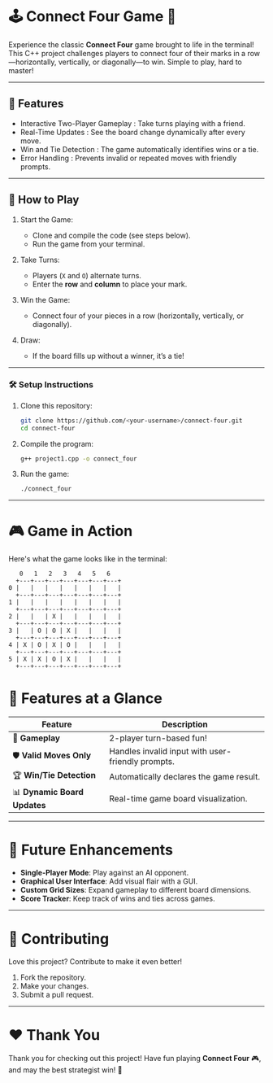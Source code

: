 # 🕹️ Connect Four Game 🎲

Experience the classic **Connect Four** game brought to life in the terminal! This C++ project challenges players to connect four of their marks in a row—horizontally, vertically, or diagonally—to win. Simple to play, hard to master!

---

## 🌟 Features

- Interactive Two-Player Gameplay : Take turns playing with a friend.
- Real-Time Updates : See the board change dynamically after every move.
- Win and Tie Detection : The game automatically identifies wins or a tie.
- Error Handling : Prevents invalid or repeated moves with friendly prompts.

---

## 📖 How to Play

1. Start the Game:
   - Clone and compile the code (see steps below).
   - Run the game from your terminal.

2. Take Turns:
   - Players (`X` and `O`) alternate turns.
   - Enter the **row** and **column** to place your mark.

3. Win the Game:
   - Connect four of your pieces in a row (horizontally, vertically, or diagonally).

4. Draw:
   - If the board fills up without a winner, it’s a tie!

---

### 🛠️ Setup Instructions

1. Clone this repository:
   ```bash
   git clone https://github.com/<your-username>/connect-four.git
   cd connect-four
   ```

2. Compile the program:
   ```bash
   g++ project1.cpp -o connect_four
   ```

3. Run the game:
   ```bash
   ./connect_four
   ```

---

# 🎮 Game in Action

Here's what the game looks like in the terminal:

```
   0   1   2   3   4   5   6
  +---+---+---+---+---+---+---+
0 |   |   |   |   |   |   |   |
  +---+---+---+---+---+---+---+
1 |   |   |   |   |   |   |   |
  +---+---+---+---+---+---+---+
2 |   |   | X |   |   |   |   |
  +---+---+---+---+---+---+---+
3 |   | O | O | X |   |   |   |
  +---+---+---+---+---+---+---+
4 | X | O | X | O |   |   |   |
  +---+---+---+---+---+---+---+
5 | X | X | O | X |   |   |   |
  +---+---+---+---+---+---+---+
```

# 🚀 Features at a Glance

| Feature                     | Description                                      |
|-----------------------------|--------------------------------------------------|
| 🎯 **Gameplay**            | 2-player turn-based fun!                        |
| 🛡️ **Valid Moves Only**    | Handles invalid input with user-friendly prompts.|
| 🏆 **Win/Tie Detection**    | Automatically declares the game result.         |
| 📊 **Dynamic Board Updates**| Real-time game board visualization.             |

---

# 🎨 Future Enhancements

- **Single-Player Mode**: Play against an AI opponent.
- **Graphical User Interface**: Add visual flair with a GUI.
- **Custom Grid Sizes**: Expand gameplay to different board dimensions.
- **Score Tracker**: Keep track of wins and ties across games.

---

# 🤝 Contributing

Love this project? Contribute to make it even better!
1. Fork the repository.
2. Make your changes.
3. Submit a pull request.

---

# ❤️ Thank You

Thank you for checking out this project! Have fun playing **Connect Four** 🎮, and may the best strategist win! 🏅
```

